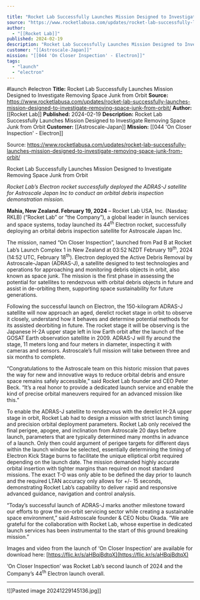 ```yaml
---

title: "Rocket Lab Successfully Launches Mission Designed to Investigate Removing Space Junk from Orbit "
source: "https://www.rocketlabusa.com/updates/rocket-lab-successfully-launches-mission-designed-to-investigate-removing-space-junk-from-orbit/"
author:
  - "[[Rocket Lab]]"
published: 2024-02-19
description: "Rocket Lab Successfully Launches Mission Designed to Investigate Removing Space Junk from Orbit"
customer: "[[Astroscale-Japan]]"
mission: "[[044 'On Closer Inspection' - Electron]]"
tags:
  - "launch"
  - "electron"
---
```


#launch #electron
**Title:** Rocket Lab Successfully Launches Mission Designed to Investigate Removing Space Junk from Orbit 
**Source:** https://www.rocketlabusa.com/updates/rocket-lab-successfully-launches-mission-designed-to-investigate-removing-space-junk-from-orbit/
**Author:** [[Rocket Lab]]
**Published:** 2024-02-19
**Description:** Rocket Lab Successfully Launches Mission Designed to Investigate Removing Space Junk from Orbit
**Customer:** [[Astroscale-Japan]]
**Mission:** [[044 'On Closer Inspection' - Electron]]

Source: https://www.rocketlabusa.com/updates/rocket-lab-successfully-launches-mission-designed-to-investigate-removing-space-junk-from-orbit/

Rocket Lab Successfully Launches Mission Designed to Investigate Removing Space Junk from Orbit

*Rocket Lab’s Electron rocket successfully deployed the ADRAS-J satellite for Astroscale Japan Inc to conduct an orbital debris inspection demonstration mission.*

**Mahia, New Zealand. February 19, 2024** – Rocket Lab USA, Inc. (Nasdaq: RKLB) (“Rocket Lab” or “the Company”), a global leader in launch services and space systems, today launched its 44<sup>th</sup> Electron rocket, successfully deploying an orbital debris inspection satellite for Astroscale Japan Inc.

The mission, named “On Closer Inspection”, launched from Pad B at Rocket Lab’s Launch Complex 1 in New Zealand at 03:52 NZDT February 19<sup>th</sup>, 2024 (14:52 UTC, February 18<sup>th</sup>). Electron deployed the Active Debris Removal by Astroscale-Japan (ADRAS-J), a satellite designed to test technologies and operations for approaching and monitoring debris objects in orbit, also known as space junk. The mission is the first phase in assessing the potential for satellites to rendezvous with orbital debris objects in future and assist in de-orbiting them, supporting space sustainability for future generations.

Following the successful launch on Electron, the 150-kilogram ADRAS-J satellite will now approach an aged, derelict rocket stage in orbit to observe it closely, understand how it behaves and determine potential methods for its assisted deorbiting in future. The rocket stage it will be observing is the Japanese H-2A upper stage left in low Earth orbit after the launch of the GOSAT Earth observation satellite in 2009. ADRAS-J will fly around the stage, 11 meters long and four meters in diameter, inspecting it with cameras and sensors. Astroscale’s full mission will take between three and six months to complete.

“Congratulations to the Astroscale team on this historic mission that paves the way for new and innovative ways to reduce orbital debris and ensure space remains safely accessible,” said Rocket Lab founder and CEO Peter Beck. “It’s a real honor to provide a dedicated launch service and enable the kind of precise orbital maneuvers required for an advanced mission like this.”

To enable the ADRAS-J satellite to rendezvous with the derelict H-2A upper stage in orbit, Rocket Lab had to design a mission with strict launch timing and precision orbital deployment parameters. Rocket Lab only received the final perigee, apogee, and inclination from Astroscale 20 days before launch, parameters that are typically determined many months in advance of a launch. Only then could argument of perigee targets for different days within the launch window be selected, essentially determining the timing of Electron Kick Stage burns to facilitate the unique elliptical orbit required depending on the launch date. The mission demanded highly accurate orbital insertion with tighter margins than required on most standard missions. The exact T-0 was only able to be defined the day prior to launch and the required LTAN accuracy only allows for +/- 15 seconds, demonstrating Rocket Lab’s capability to deliver rapid and responsive advanced guidance, navigation and control analysis.

“Today’s successful launch of ADRAS-J marks another milestone toward our efforts to grow the on-orbit servicing sector while creating a sustainable space environment,” said Astroscale founder & CEO Nobu Okada. “We are grateful for the collaboration with Rocket Lab, whose expertise in dedicated launch services has been instrumental to the start of this ground breaking mission.”

Images and video from the launch of ‘On Closer Inspection’ are available for download here: [https://flic.kr/s/aHBqjBdtqX](https://flic.kr/s/aHBqjBdtqX)

‘On Closer Inspection’ was Rocket Lab’s second launch of 2024 and the Company’s 44<sup>th</sup> Electron launch overall.

---

![[Pasted image 20241229145136.jpg]]